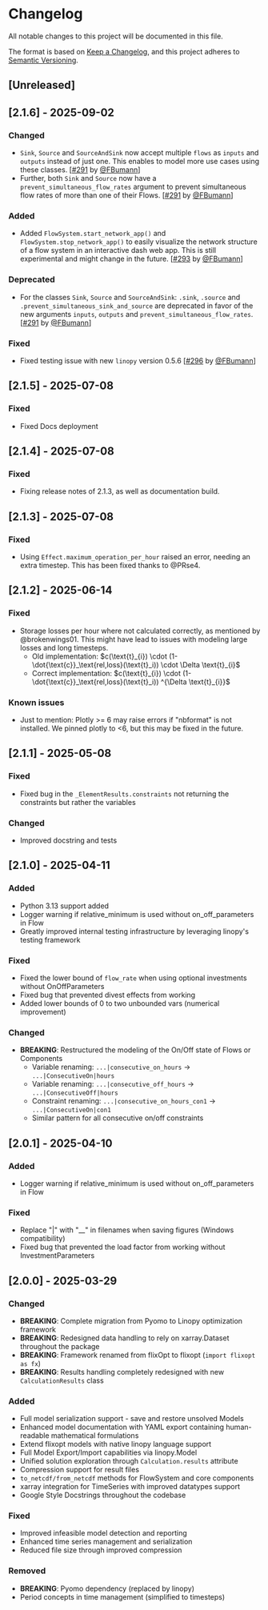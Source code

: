 # Changelog

All notable changes to this project will be documented in this file.

The format is based on [Keep a Changelog](https://keepachangelog.com/en/1.0.0/),
and this project adheres to [Semantic Versioning](https://semver.org/spec/v2.0.0.html).

## [Unreleased]


## [2.1.6] - 2025-09-02

### Changed
- `Sink`, `Source` and `SourceAndSink` now accept multiple `flows` as `inputs` and `outputs` instead of just one. This enables to model more use cases using these classes. [[#291](https://github.com/flixOpt/flixopt/pull/291) by [@FBumann](https://github.com/FBumann)]
- Further, both `Sink` and `Source` now have a `prevent_simultaneous_flow_rates` argument to prevent simultaneous flow rates of more than one of their Flows. [[#291](https://github.com/flixOpt/flixopt/pull/291) by [@FBumann](https://github.com/FBumann)]

### Added
- Added `FlowSystem.start_network_app()` and `FlowSystem.stop_network_app()` to easily visualize the network structure of a flow system in an interactive dash web app. This is still experimental and might change in the future. [[#293](https://github.com/flixOpt/flixopt/pull/293) by [@FBumann](https://github.com/FBumann)]

### Deprecated
- For the classes `Sink`, `Source` and `SourceAndSink`: `.sink`, `.source` and `.prevent_simultaneous_sink_and_source` are deprecated in favor of the new arguments `inputs`, `outputs` and `prevent_simultaneous_flow_rates`. [[#291](https://github.com/flixOpt/flixopt/pull/291) by [@FBumann](https://github.com/FBumann)]

### Fixed
- Fixed testing issue with new `linopy` version 0.5.6 [[#296](https://github.com/flixOpt/flixopt/pull/296) by [@FBumann](https://github.com/FBumann)]

## [2.1.5] - 2025-07-08

### Fixed
- Fixed Docs deployment

## [2.1.4] - 2025-07-08

### Fixed
- Fixing release notes of 2.1.3, as well as documentation build.


## [2.1.3] - 2025-07-08

### Fixed
- Using `Effect.maximum_operation_per_hour` raised an error, needing an extra timestep. This has been fixed thanks to @PRse4.

## [2.1.2] - 2025-06-14

### Fixed
- Storage losses per hour where not calculated correctly, as mentioned by @brokenwings01. This might have lead to issues with modeling large losses and long timesteps.
  - Old implementation:     $c(\text{t}_{i}) \cdot (1-\dot{\text{c}}_\text{rel,loss}(\text{t}_i)) \cdot \Delta \text{t}_{i}$
  - Correct implementation: $c(\text{t}_{i}) \cdot (1-\dot{\text{c}}_\text{rel,loss}(\text{t}_i)) ^{\Delta \text{t}_{i}}$

### Known issues
- Just to mention: Plotly >= 6 may raise errors if "nbformat" is not installed. We pinned plotly to <6, but this may be fixed in the future.

## [2.1.1] - 2025-05-08

### Fixed
- Fixed bug in the `_ElementResults.constraints` not returning the constraints but rather the variables

### Changed
- Improved docstring and tests

## [2.1.0] - 2025-04-11

### Added
- Python 3.13 support added
- Logger warning if relative_minimum is used without on_off_parameters in Flow
- Greatly improved internal testing infrastructure by leveraging linopy's testing framework

### Fixed
- Fixed the lower bound of `flow_rate` when using optional investments without OnOffParameters
- Fixed bug that prevented divest effects from working
- Added lower bounds of 0 to two unbounded vars (numerical improvement)

### Changed
- **BREAKING**: Restructured the modeling of the On/Off state of Flows or Components
  - Variable renaming: `...|consecutive_on_hours` → `...|ConsecutiveOn|hours`
  - Variable renaming: `...|consecutive_off_hours` → `...|ConsecutiveOff|hours`
  - Constraint renaming: `...|consecutive_on_hours_con1` → `...|ConsecutiveOn|con1`
  - Similar pattern for all consecutive on/off constraints

## [2.0.1] - 2025-04-10

### Added
- Logger warning if relative_minimum is used without on_off_parameters in Flow

### Fixed
- Replace "|" with "__" in filenames when saving figures (Windows compatibility)
- Fixed bug that prevented the load factor from working without InvestmentParameters

## [2.0.0] - 2025-03-29

### Changed
- **BREAKING**: Complete migration from Pyomo to Linopy optimization framework
- **BREAKING**: Redesigned data handling to rely on xarray.Dataset throughout the package
- **BREAKING**: Framework renamed from flixOpt to flixopt (`import flixopt as fx`)
- **BREAKING**: Results handling completely redesigned with new `CalculationResults` class

### Added
- Full model serialization support - save and restore unsolved Models
- Enhanced model documentation with YAML export containing human-readable mathematical formulations
- Extend flixopt models with native linopy language support
- Full Model Export/Import capabilities via linopy.Model
- Unified solution exploration through `Calculation.results` attribute
- Compression support for result files
- `to_netcdf/from_netcdf` methods for FlowSystem and core components
- xarray integration for TimeSeries with improved datatypes support
- Google Style Docstrings throughout the codebase

### Fixed
- Improved infeasible model detection and reporting
- Enhanced time series management and serialization
- Reduced file size through improved compression

### Removed
- **BREAKING**: Pyomo dependency (replaced by linopy)
- Period concepts in time management (simplified to timesteps)
